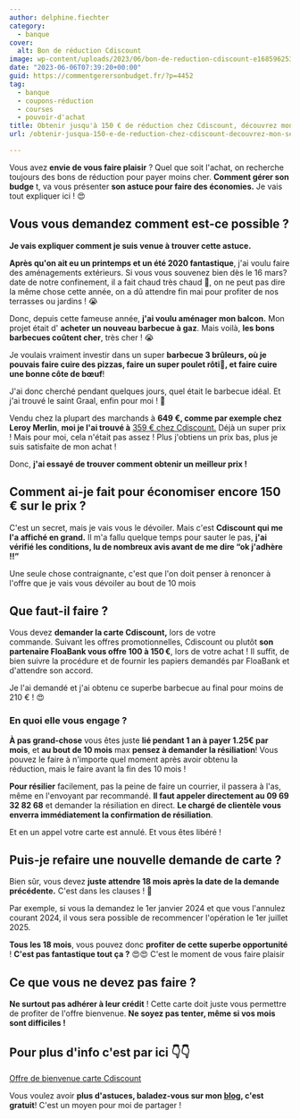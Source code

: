 ```yaml
---
author: delphine.fiechter
category:
  - banque
cover:
  alt: Bon de réduction Cdiscount
image: wp-content/uploads/2023/06/bon-de-reduction-cdiscount-e1685962535171.png
date: "2023-06-06T07:39:20+00:00"
guid: https://commentgerersonbudget.fr/?p=4452
tag:
  - banque
  - coupons-réduction
  - courses
  - pouvoir-d'achat
title: Obtenir jusqu'à 150 € de réduction chez Cdiscount, découvrez mon secret !
url: /obtenir-jusqua-150-e-de-reduction-chez-cdiscount-decouvrez-mon-secret/

---
```

Vous avez **envie de vous faire plaisir** ? Quel que soit l'achat, on recherche toujours des bons de réduction pour payer moins cher. **Comment gérer son budge** t, va vous présenter **son astuce pour faire des économies.** Je vais tout expliquer ici ! 😍

## Vous vous demandez comment est-ce possible ?

**Je vais expliquer comment je suis venue à trouver cette astuce.**

**Après qu'on ait eu un printemps et un été 2020 fantastique**, j'ai voulu faire des aménagements extérieurs. Si vous vous souvenez bien dès le 16 mars? date de notre confinement, il a fait chaud très chaud 🥵, on ne peut pas dire la même chose cette année, on a dû attendre fin mai pour profiter de nos terrasses ou jardins ! 😭

Donc, depuis cette fameuse année, **j'ai voulu aménager mon balcon.** Mon projet était d' **acheter un nouveau barbecue à gaz**. Mais voilà, **les bons barbecues coûtent cher**, très cher ! 😭

Je voulais vraiment investir dans un super **barbecue 3 brûleurs, où je pouvais faire cuire des pizzas, faire un super poulet rôti🐔, et faire cuire une bonne côte de bœuf**!

J'ai donc cherché pendant quelques jours, quel était le barbecue idéal. Et j'ai trouvé le saint Graal, enfin pour moi ! 🤣

Vendu chez la plupart des marchands à **649 €, comme par exemple chez Leroy Merlin**, **moi je l'ai trouvé à** [359 € chez Cdiscount.](https://www.cdiscount.com/jardin/barbecue-plancha/barbecue-a-gaz-barbecook-siesta-310-black-edition/f-1631901-bar5400269207502.html?idOffre=1987501333&cid=search_pla&cm_mmc=PLA!COR!!MP!17321694237!m126877420_pBAR5400269207502-1987501333_l9055989_tpla-294682000766__a137602897192&gclid=Cj0KCQjwj_ajBhCqARIsAA37s0wpaX20yauFzE6clxLIvEVXd0_Ko4xmE6lqtSryKmFigKeDuR_hmmgaAni9EALw_wcB "359 € chez Cdiscount.") Déjà un super prix ! Mais pour moi, cela n'était pas assez ! Plus j'obtiens un prix bas, plus je suis satisfaite de mon achat !

Donc, **j'ai essayé de trouver comment obtenir un meilleur prix !**

## Comment ai-je fait pour économiser encore 150 € sur le prix ?

C'est un secret, mais je vais vous le dévoiler. Mais c'est **Cdiscount qui me l'a affiché en grand.** Il m'a fallu quelque temps pour sauter le pas, **j'ai vérifié les conditions, lu de nombreux avis avant de me dire “ok j'adhère !!”**

Une seule chose contraignante, c'est que l'on doit penser à renoncer à l'offre que je vais vous dévoiler au bout de 10 mois

## Que faut-il faire ?

Vous devez **demander la carte Cdiscount,** lors de votre commande. Suivant les offres promotionnelles, Cdiscount ou plutôt **son partenaire FloaBank vous offre 100 à 150 €**, lors de votre achat ! Il suffit, de bien suivre la procédure et de fournir les papiers demandés par FloaBank et d'attendre son accord.

Je l'ai demandé et j'ai obtenu ce superbe barbecue au final pour moins de 210 € ! 😍

### En quoi elle vous engage ?

**À pas grand-chose** vous êtes juste **lié pendant 1 an à payer 1.25€ par mois**, et **au bout de 10 mois** max **pensez à demander la résiliation**! Vous pouvez le faire à n'importe quel moment après avoir obtenu la réduction, mais le faire avant la fin des 10 mois !

**Pour résilier** facilement, pas la peine de faire un courrier, il passera à l'as, même en l'envoyant par recommandé. **Il faut appeler directement au 09 69 32 82 68** et demander la résiliation en direct. **Le chargé de clientèle vous enverra immédiatement la confirmation de résiliation**.

Et en un appel votre carte est annulé. Et vous êtes libéré !

## Puis-je refaire une nouvelle demande de carte ?

Bien sûr, vous devez **juste attendre 18 mois après la date de la demande précédente.** C'est dans les clauses ! 📜

Par exemple, si vous la demandez le 1er janvier 2024 et que vous l'annulez courant 2024, il vous sera possible de recommencer l'opération le 1er juillet 2025.

**Tous les 18 mois**, vous pouvez donc **profiter de cette superbe opportunité** ! **C'est pas fantastique tout ça ?** 😍😍 C'est le moment de vous faire plaisir

## Ce que vous ne devez pas faire ?

**Ne surtout pas adhérer à leur crédit** ! Cette carte doit juste vous permettre de profiter de l'offre bienvenue. **Ne soyez pas tenter, même si vos mois sont difficiles !**

## Pour plus d'info c'est par ici 👇👇

[Offre de bienvenue carte Cdiscount](https://www.cdiscount.com/carte-cdiscount/commande)

Vous voulez avoir **plus d'astuces, baladez-vous sur mon [blog](https://commentgerersonbudget.fr/ "blog"), c'est gratuit**! C'est un moyen pour moi de partager !
